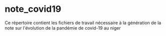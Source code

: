 # note_covid19
Ce répertoire contient les fichiers de travail nécessaire à la génération de la note sur l'évolution de la pandémie de covid-19 au niger
